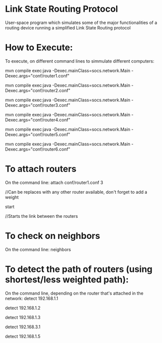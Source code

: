 # Link State Routing Protocol
User-space program which simulates some of the major functionalities of a routing device running a simplified Link State Routing protocol 

# How to Execute:

To execute,
on different command lines to simmulate different computers:

mvn compile exec:java -Dexec.mainClass=socs.network.Main -Dexec.args="conf/router1.conf"

mvn compile exec:java -Dexec.mainClass=socs.network.Main -Dexec.args="conf/router2.conf"

mvn compile exec:java -Dexec.mainClass=socs.network.Main -Dexec.args="conf/router3.conf"

mvn compile exec:java -Dexec.mainClass=socs.network.Main -Dexec.args="conf/router4.conf"

mvn compile exec:java -Dexec.mainClass=socs.network.Main -Dexec.args="conf/router5.conf"

mvn compile exec:java -Dexec.mainClass=socs.network.Main -Dexec.args="conf/router6.conf"

# To attach routers

On the command line:
attach conf/router1.conf 3

//Can be replaces with any other router available, don't forget to add a weight

start

//Starts the link between the routers

# To check on neighbors

On the command line:
neighbors

# To detect the path of routers (using shortest/less weighted path):

On the command line, depending on the router that's attached in the network:
detect 192.168.1.1

detect 192.168.1.2

detect 192.168.1.3

detect 192.168.3.1

detect 192.168.1.5
